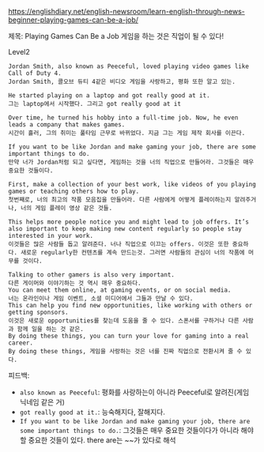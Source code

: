 https://englishdiary.net/english-newsroom/learn-english-through-news-beginner-playing-games-can-be-a-job/

제목: Playing Games Can Be a Job
게임을 하는 것은 직업이 될 수 있다!


Level2
```
Jordan Smith, also known as Peeceful, loved playing video games like Call of Duty 4. 
Jordan Smith, 콜오브 듀티 4같은 비디오 게임을 사랑하고, 평화 또한 알고 있는.

He started playing on a laptop and got really good at it.
그는 laptop에서 시작했다. 그리고 got really good at it

Over time, he turned his hobby into a full-time job. Now, he even leads a company that makes games.
시간이 흘러, 그의 취미는 풀타임 근무로 바뀌었다. 지금 그는 게임 제작 회사를 이끈다.

If you want to be like Jordan and make gaming your job, there are some important things to do.
만약 너가 Jordan처럼 되고 싶다면, 게임하는 것을 너의 직업으로 만들어라. 그것들은 매우 중요한 것들이다.

First, make a collection of your best work, like videos of you playing games or teaching others how to play.
첫번째로, 너의 최고의 작품 모음집을 만들어라. 다른 사람에게 어떻게 플레이하는지 알려주거나, 너의 게임 플레이 영상 같은 것들.

This helps more people notice you and might lead to job offers. It’s also important to keep making new content regularly so people stay interested in your work.
이것들은 많은 사람들 돕고 알려준다. 너나 직업으로 이끄는 offers. 이것은 또한 중요하다. 새로운 regularly한 컨텐츠를 계속 만드는것. 그러면 사람들의 관심이 너의 작품에 머무를 것이다.

Talking to other gamers is also very important.
다른 게이머와 이야기하는 것 역시 매우 중요하다.
You can meet them online, at gaming events, or on social media.
너는 온라인이나 게임 이벤트, 소셜 미디어에서 그들과 만날 수 있다.
This can help you find new opportunities, like working with others or getting sponsors.
이것은 새로운 opportunities를 찾는데 도움을 줄 수 있다. 스폰서를 구하거나 다른 사람과 함께 일을 하는 것 같은.
By doing these things, you can turn your love for gaming into a real career.
By doing these things, 게임을 사랑하는 것은 너를 진짜 직업으로 전환시켜 줄 수 있다.
```

피드백:
- `also known as Peeceful`: 평화를 사랑하는이 아니라 Peeceful로 알려진(게임 닉네임 같은 거)
- `got really good at it.`: 능숙해지다, 잘해지다.
- `If you want to be like Jordan and make gaming your job, there are some important things to do.`: 그것들은 매우 중요한 것들이다가 아니라 해야할 중요한 것들이 있다. there are는 \~\~가 있다로 해석